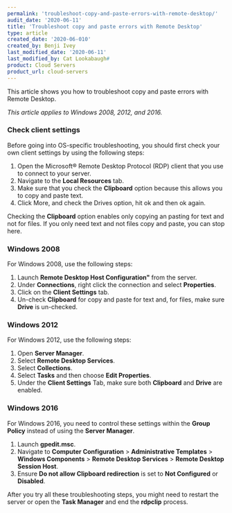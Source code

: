 ```yaml
---
permalink: 'troubleshoot-copy-and-paste-errors-with-remote-desktop/'
audit_date: '2020-06-11'
title: 'Troubleshoot copy and paste errors with Remote Desktop'
type: article
created_date: '2020-06-010'
created_by: Benji Ivey
last_modified_date: '2020-06-11'
last_modified_by: Cat Lookabaugh#
product: Cloud Servers
product_url: cloud-servers
---
```


This article shows you how to troubleshoot copy and paste errors with Remote Desktop. 

*This article applies to Windows 2008, 2012, and 2016.*

### Check client settings

Before going into OS-specific troubleshooting, you should first check your own client settings by using
the following steps:

1. Open the Microsoft&reg; Remote Desktop Protocol (RDP) client that you use to connect to your server.
2. Navigate to the **Local Resources** tab.
3. Make sure that you check the **Clipboard** option because this allows you to copy and paste text.
4. Click More, and check the Drives option, hit ok and then ok again.

Checking the **Clipboard** option enables only copying an pasting for text and not for files. If you only
need text and not files copy and paste, you can stop here.

### Windows 2008

For Windows 2008, use the following steps:

1. Launch **Remote Desktop Host Configuration"** from the server.
2. Under **Connections**, right click the connection and select **Properties**.
3. Click on the **Client Settings** tab.
4. Un-check **Clipboard** for copy and paste for text and, for files, make sure **Drive** is un-checked.

### Windows 2012

For Windows 2012, use the following steps:

1. Open **Server Manager**.
2. Select **Remote Desktop Services**.
3. Select **Collections**.
4. Select **Tasks** and then choose **Edit Properties**.
5. Under the **Client Settings** Tab, make sure both **Clipboard** and **Drive** are enabled.

### Windows 2016

For Windows 2016, you need to control these settings within the **Group Policy** instead of using
the **Server Manager**.

1. Launch **gpedit.msc**.
2. Navigate to **Computer Configuration** > **Administrative Templates** > **Windows Components** > **Remote Desktop Services** > **Remote Desktop Session Host**.
3. Ensure **Do not allow Clipboard redirection** is set to **Not Configured** or **Disabled**.

After you try all these troubleshooting steps, you might need to restart the server or open the 
**Task Manager** and end the **rdpclip** process.
